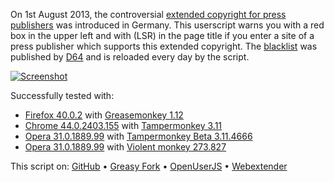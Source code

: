 On 1st August 2013, the controversial [extended copyright for press publishers](https://en.wikipedia.org/wiki/Ancillary_copyright_for_press_publishers) was introduced in Germany. This userscript warns you with a red box in the upper left and with (LSR) in the page title if you enter a site of a press publisher which supports this extended copyright. The [blacklist](http://leistungsschutzrecht-stoppen.d-64.org/blacklist.txt) was published by [D64](http://leistungsschutzrecht-stoppen.d-64.org/) and is reloaded every day by the script.

[![Screenshot](https://www.picflash.org/img/2014/05/18/TBlargeQ9Q2JD.png "Screenshot")](https://www.picflash.org/picture.php?key=Q9Q2JD&action=show)

Successfully tested with:
- [Firefox 40.0.2](https://www.mozilla.org/firefox/new/) with [Greasemonkey 1.12](https://addons.mozilla.org/firefox/addon/greasemonkey/)
- [Chrome 44.0.2403.155](https://www.google.com/chrome/) with [Tampermonkey 3.11](https://chrome.google.com/webstore/detail/tampermonkey/dhdgffkkebhmkfjojejmpbldmpobfkfo)
- [Opera 31.0.1889.99](http://www.opera.com/de/computer) with [Tampermonkey Beta 3.11.4666](https://addons.opera.com/extensions/details/tampermonkey-beta/)
- [Opera 31.0.1889.99](http://www.opera.com/de/computer) with [Violent monkey 273.827](https://addons.opera.com/extensions/details/violent-monkey/)

This script on: [GitHub](https://github.com/t-fr/userscripts/tree/master/Der%20Leistungsschutzrecht-Warner) • [Greasy Fork](https://greasyfork.org/scripts/1194-der-leistungsschutzrecht-warner) • [OpenUserJS](https://openuserjs.org/scripts/tfr/Der_Leistungsschutzrecht-Warner) • [Webextender](http://www.webextender.net/scripts/show/179768.html)